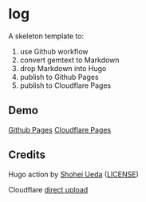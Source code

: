 # log

A skeleton template to: 
1. use Github workflow
2. convert gemtext to Markdown
3. drop Markdown into Hugo
4. publish to Github Pages
5. publish to Cloudflare Pages


## Demo

[Github Pages](https://shrmpy.github.io/log)
[Cloudflare Pages](https://learn-gemini-diy.pages.dev/)


## Credits

Hugo action
 by [Shohei Ueda](https://gohugo.io/hosting-and-deployment/hosting-on-github/#build-hugo-with-github-action) ([LICENSE](https://github.com/peaceiris/actions-hugo/blob/main/LICENSE))

Cloudflare [direct upload](https://developers.cloudflare.com/pages/how-to/use-direct-upload-with-continuous-integration/)
